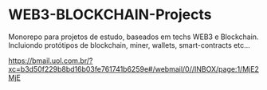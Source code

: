 # WEB3-BLOCKCHAIN-Projects
Monorepo para projetos de estudo, baseados em techs WEB3 e Blockchain. Incluiondo protótipos de blockchain,  miner, wallets, smart-contracts etc...

https://bmail.uol.com.br/?xc=b3d50f229b8bd16b03fe761741b6259e#/webmail/0//INBOX/page:1/MjE2MjE
